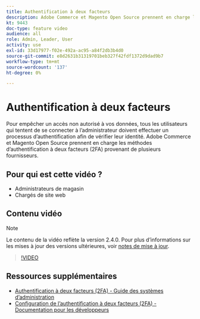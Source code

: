 ```yaml
---
title: Authentification à deux facteurs
description: Adobe Commerce et Magento Open Source prennent en charge les méthodes d’authentification à deux facteurs (2FA) provenant de plusieurs fournisseurs. Découvrez comment les fonctions d’authentification à deux facteurs permettent de sécuriser l’administrateur de votre boutique.
kt: 9443
doc-type: feature video
audience: all
role: Admin, Leader, User
activity: use
exl-id: 33d17977-f02e-492a-ac95-a84f2db3b4d0
source-git-commit: e8d2631b31319701beb327f42fdf1372d9dad9b7
workflow-type: tm+mt
source-wordcount: '137'
ht-degree: 0%

---
```


# Authentification à deux facteurs

Pour empêcher un accès non autorisé à vos données, tous les utilisateurs qui tentent de se connecter à l’administrateur doivent effectuer un processus d’authentification afin de vérifier leur identité. Adobe Commerce et Magento Open Source prennent en charge les méthodes d’authentification à deux facteurs (2FA) provenant de plusieurs fournisseurs.

## Pour qui est cette vidéo ?

- Administrateurs de magasin
- Chargés de site web

## Contenu vidéo

>[!NOTE]
>
>Le contenu de la vidéo reflète la version 2.4.0. Pour plus d’informations sur les mises à jour des versions ultérieures, voir [notes de mise à jour](https://experienceleague.adobe.com/docs/commerce-operations/release/notes/overview.html).

>[!VIDEO](https://video.tv.adobe.com/v/339104?quality=12&learn=on)

## Ressources supplémentaires

- [Authentification à deux facteurs (2FA) - Guide des systèmes d’administration](https://experienceleague.adobe.com/docs/commerce-admin/systems/security/2fa/security-two-factor-authentication.html)
- [Configuration de l’authentification à deux facteurs (2FA) - Documentation pour les développeurs](https://developer.adobe.com/commerce/testing/functional-testing-framework/two-factor-authentication/)
